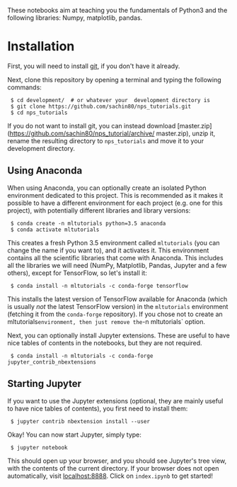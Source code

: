 These notebooks  aim at teaching you the fundamentals of Python3 and the following libraries:
 Numpy, matplotlib, pandas.

 # Installation

 First, you will need to install [git](https://git-scm.com/), if you don't have it already.

 Next, clone this repository by opening a terminal and typing the following commands:

     $ cd development/  # or whatever your  development directory is
     $ git clone https://github.com/sachin80/nps_tutorials.git
     $ cd nps_tutorials

 If you do not want to install git, you can instead download [master.zip](https://github.com/sachin80/nps_tutorial/archive/   master.zip), unzip it, rename the resulting directory to `nps_tutorials` and move it to your development directory.

 ## Using Anaconda
 When using Anaconda, you can optionally create an isolated Python environment dedicated to this project. This is             recommended as it makes it possible to have a different environment for each project (e.g. one for this project), with       potentially different libraries and library versions:

     $ conda create -n mltutorials python=3.5 anaconda
     $ conda activate mltutorials

 This creates a fresh Python 3.5 environment called `mltutorials` (you can change the name if you want to), and it activates  it. This environment contains all the scientific libraries that come with Anaconda. This includes all the libraries we will  need (NumPy, Matplotlib, Pandas, Jupyter and a few others), except for TensorFlow, so let's install it:

     $ conda install -n mltutorials -c conda-forge tensorflow

This installs the latest version of TensorFlow available for Anaconda (which is usually *not* the latest TensorFlow         version) in the `mltutorials` environment (fetching it from the `conda-forge` repository). If you chose not to create an   mltutorials` environment, then just remove the `-n mltutorials` option.

 Next, you can optionally install Jupyter extensions. These are useful to have nice tables of contents in the notebooks, but  they are not required.

     $ conda install -n mltutorials -c conda-forge jupyter_contrib_nbextensions

 ## Starting Jupyter
 If you want to use the Jupyter extensions (optional, they are mainly useful to have nice tables of contents), you first    need to install them:

     $ jupyter contrib nbextension install --user

 Okay! You can now start Jupyter, simply type:

     $ jupyter notebook

 This should open up your browser, and you should see Jupyter's tree view, with the contents of the current directory. If   your browser does not open automatically, visit [localhost:8888](http://localhost:8888/tree). Click on `index.ipynb` to get  started!

